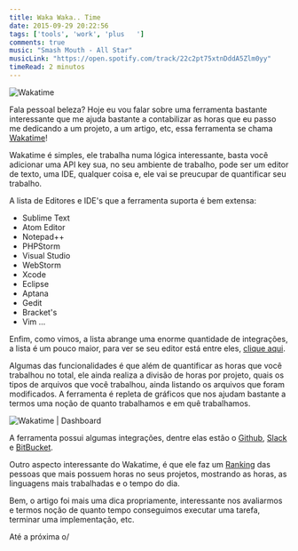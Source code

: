 ```yaml
---
title: Waka Waka.. Time
date: 2015-09-29 20:22:56
tags: ['tools', 'work', 'plus	']
comments: true
music: "Smash Mouth - All Star"
musicLink: "https://open.spotify.com/track/22c2pt75xtnDddA5Zlm0yy"
timeRead: 2 minutos
---
```


<img src="/images/posts/wakatime-post.png" alt="Wakatime" title="Wakatime">

Fala pessoal beleza? Hoje eu vou falar sobre uma ferramenta bastante interessante que me ajuda bastante a contabilizar as horas que eu passo me dedicando a um projeto, a um artigo, etc, essa ferramenta se chama [Wakatime](https://wakatime.com/)! 

<!--more-->

Wakatime é simples, ele trabalha numa lógica interessante, basta você adicionar uma API key sua, no seu ambiente  de trabalho, pode ser um editor de texto, uma IDE, qualquer coisa e, ele vai se preucupar de quantificar seu trabalho. 

A lista de Editores e IDE's que a ferramenta suporta é bem extensa: 

- Sublime Text
- Atom Editor
- Notepad++
- PHPStorm
- Visual Studio
- WebStorm
- Xcode
- Eclipse 
- Aptana
- Gedit
- Bracket's
- Vim 
...

Enfim, como vimos, a lista abrange uma enorme quantidade de integrações, a lista é um pouco maior, para ver se seu editor está entre eles, [clique aqui]().

Algumas das funcionalidades é que além de quantificar as horas que você trabalhou no total, ele ainda realiza a divisão de horas por projeto, quais os tipos de arquivos que você trabalhou, ainda listando os arquivos que foram modificados. A ferramenta é repleta de gráficos que nos ajudam bastante a termos uma noção de quanto trabalhamos e em quê trabalhamos.

<img src="/images/posts/dash.png" alt="Wakatime | Dashboard" title="Wakatime | Dashboard">

A ferramenta possui algumas integrações, dentre elas estão o [Github](http://github.com/), [Slack](https://slack.com) e [BitBucket](https://bitbucket.org/).

Outro aspecto interessante do Wakatime, é que ele faz um [Ranking](https://wakatime.com/leaders) das pessoas que mais possuem horas no seus projetos, mostrando as horas, as linguagens mais trabalhadas e o tempo do dia.

Bem, o artigo foi mais uma dica propriamente, interessante nos avaliarmos e termos noção de quanto tempo conseguimos executar uma tarefa, terminar uma implementação, etc.

Até a próxima o/

